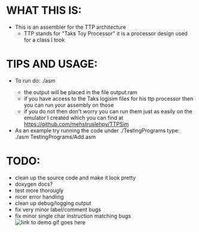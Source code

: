# WHAT THIS IS:
* This is an assembler for the TTP architecture
  * TTP stands for "Taks Toy Processor" it is a processor design used for a class I took
# TIPS AND USAGE:
* To run do: ./asm <myasmfile>
  * the output will be placed in the file output.ram
  * if you have access to the Taks logisim files for his ttp processor then you can run your assembly on those
  * if you do not then don't worry you can run them just as easily on the emulator I created which you can find at https://github.com/mehstruslehpy/TTPSim
* As an example try running the code under ./TestingPrograms
  type: ./asm TestingPrograms/Add.asm
# TODO:
* clean up the source code and make it look pretty
* doxygen docs?
* test more thorougly
* nicer error handling
* clean up debug/logging output
* fix very minor label/comment bugs
* fix minor single char instruction matching bugs
![link to demo gif goes here](https://raw.githubusercontent.com/mehstruslehpy/Documents/master/C%2B%2B/TTPAsm/TTPSimAndAsmDemo.gif)
